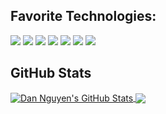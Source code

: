 ## Favorite Technologies:
![](https://img.shields.io/badge/TypeScript-informational?style=for-the-badge&logo=TypeScript&logoColor=white&color=221a1c)
![](https://img.shields.io/badge/JavaScript-informational?style=for-the-badge&logo=javascript&logoColor=white&color=221a1c)
![](https://img.shields.io/badge/React-informational?style=for-the-badge&logo=React&logoColor=white&color=221a1c)
![](https://img.shields.io/badge/Node.js-informational?style=for-the-badge&logo=Node.js&logoColor=white&color=221a1c)
![](https://img.shields.io/badge/Npm-informational?style=for-the-badge&logo=Npm&logoColor=white&color=221a1c)
![](https://img.shields.io/badge/CSS3-informational?style=for-the-badge&logo=CSS3&logoColor=white&color=221a1c)
![](https://img.shields.io/badge/HTML5-informational?style=for-the-badge&logo=HTML5&logoColor=white&color=221a1c)


## GitHub Stats
<a href="https://github.com/dannguyen9219/dannguyen9219">
  <img align="center" src="https://github-readme-stats.vercel.app/api?username=dannguyen9219&show_icons=true&line_height=27&count_private=true&hide_title=false&title_color=ffffff&text_color=c9cacc&icon_color=ffffff&bg_color=221a1c" alt="Dan Nguyen's GitHub Stats" />
</a>
</ br>
<a href="https://dannguyen9219.github.io/dannguyen-website/">
  <img align="center" src="https://github-readme-stats.vercel.app/api/top-langs/?username=dannguyen9219&hide=java,html&title_color=ffffff&text_color=c9cacc&icon_color=ffffff&bg_color=221a1c" />
</a>
